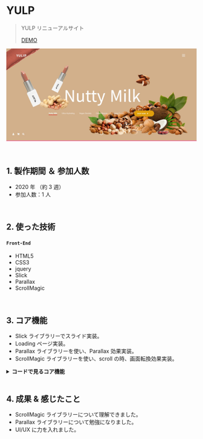 # YULP

> YULP リニューアルサイト
>
> [DEMO](https://bit.ly/3PdYaIR)

![image](https://raw.githubusercontent.com/hi1004/YULP-App/main/img/readme.jpg)

</br>

## 1. 製作期間 ＆ 参加人数

- 2020 年 （約 3 週）
- 参加人数：1 人

</br>

## 2. 使った技術

#### `Front-End`

- HTML5
- CSS3
- jquery
- Slick
- Parallax
- ScrollMagic

<br>

## 3. コア機能

- Slick ライブラリーでスライド実装。
- Loading ページ実装。
- Parallax ライブラリーを使い、Parallax 効果実装。
- ScrollMagic ライブラリーを使い、scroll の時、画面転換効果実装。

<details>
	<summary><b>コードで見るコア機能</b></summary>
  
  ### 3.1. スライド
  - **Slickライブラリー** :pushpin: [コード確認](https://github.com/hi1004/YULP-App/blob/main/index.html#L25-L59)

### 3.2. Loading

- **Loading ページ** :pushpin: [コード確認](https://github.com/hi1004/YULP-App/blob/main/index.html#L767-L793)

### 3.3. Parallax

- **Parallax ライブラリー** :pushpin: [コード確認](https://github.com/hi1004/YULP-App/blob/main/index.html#L794-L823)

### 3.4. ScrollMagic

- **ScrollMagic ライブラリー** :pushpin: [コード確認](https://github.com/hi1004/YULP-App/blob/main/js/main.js#L22-L48)
</details>

<br>

## 4. 成果 & 感じたこと

- ScrollMagic ライブラリーについて理解できました。
- Parallax ライブラリーについて勉強になりました。
- UI/UX に力を入れました。
